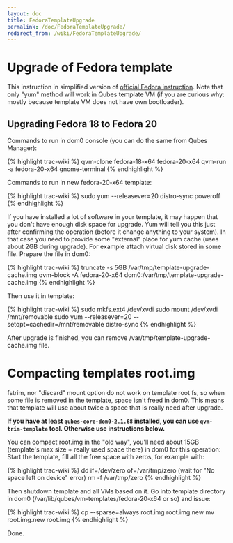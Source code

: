 ```yaml
---
layout: doc
title: FedoraTemplateUpgrade
permalink: /doc/FedoraTemplateUpgrade/
redirect_from: /wiki/FedoraTemplateUpgrade/
---
```


Upgrade of Fedora template
==========================

This instruction in simplified version of [​official Fedora instruction](https://fedoraproject.org/wiki/Upgrading_Fedora_using_yum). Note that only "yum" method will work in Qubes template VM (if you are curious why: mostly because template VM does not have own bootloader).

Upgrading Fedora 18 to Fedora 20
--------------------------------

Commands to run in dom0 console (you can do the same from Qubes Manager):

{% highlight trac-wiki %}
qvm-clone fedora-18-x64 fedora-20-x64
qvm-run -a fedora-20-x64 gnome-terminal
{% endhighlight %}

Commands to run in new fedora-20-x64 template:

{% highlight trac-wiki %}
sudo yum --releasever=20 distro-sync
poweroff
{% endhighlight %}

If you have installed a lot of software in your template, it may happen that you don't have enough disk space for upgrade. Yum will tell you this just after confirming the operation (before it change anything to your system). In that case you need to provide some "external" place for yum cache (uses about 2GB during upgrade). For example attach virtual disk stored in some file. Prepare the file in dom0:

{% highlight trac-wiki %}
truncate -s 5GB /var/tmp/template-upgrade-cache.img
qvm-block -A fedora-20-x64 dom0:/var/tmp/template-upgrade-cache.img
{% endhighlight %}

Then use it in template:

{% highlight trac-wiki %}
sudo mkfs.ext4 /dev/xvdi
sudo mount /dev/xvdi /mnt/removable
sudo yum --releasever=20 --setopt=cachedir=/mnt/removable distro-sync
{% endhighlight %}

After upgrade is finished, you can remove /var/tmp/template-upgrade-cache.img file.

Compacting templates root.img
=============================

fstrim, nor "discard" mount option do not work on template root fs, so when some file is removed in the template, space isn't freed in dom0. This means that template will use about twice a space that is really need after upgrade.

**If you have at least `qubes-core-dom0-2.1.68` installed, you can use `qvm-trim-template` tool. Otherwise use instructions below.**

You can compact root.img in the "old way", you'll need about 15GB (template's max size + really used space there) in dom0 for this operation: Start the template, fill all the free space with zeros, for example with:

{% highlight trac-wiki %}
dd if=/dev/zero of=/var/tmp/zero
(wait for "No space left on device" error)
rm -f /var/tmp/zero
{% endhighlight %}

Then shutdown template and all VMs based on it. Go into template directory in dom0 (/var/lib/qubes/vm-templates/fedora-20-x64 or so) and issue:

{% highlight trac-wiki %}
cp --sparse=always root.img root.img.new
mv root.img.new root.img
{% endhighlight %}

Done.
